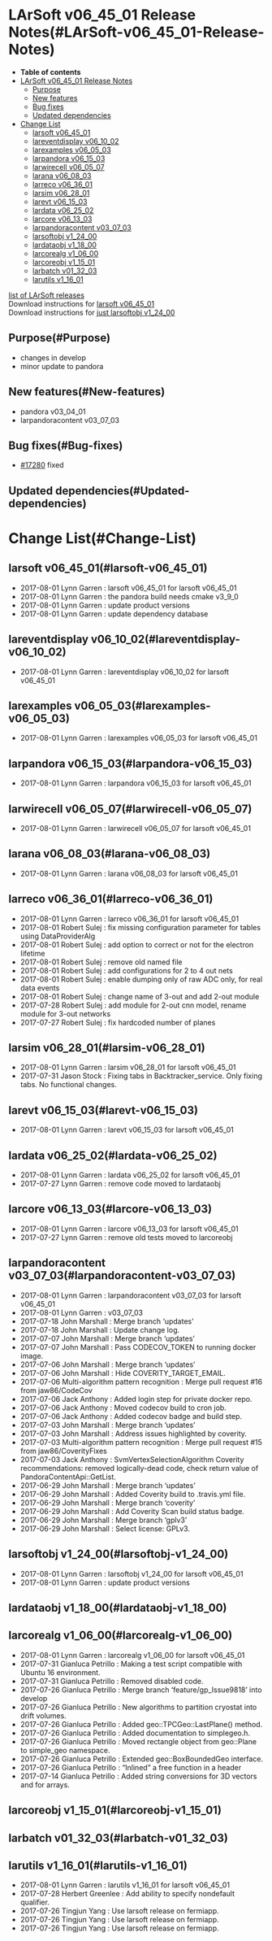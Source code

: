 LArSoft v06\_45\_01 Release Notes(#LArSoft-v06_45_01-Release-Notes)
======================================================================

-   **Table of contents**
-   [LArSoft v06\_45\_01 Release Notes](#LArSoft-v06_45_01-Release-Notes)
    -   [Purpose](#Purpose)
    -   [New features](#New-features)
    -   [Bug fixes](#Bug-fixes)
    -   [Updated dependencies](#Updated-dependencies)
-   [Change List](#Change-List)
    -   [larsoft v06\_45\_01](#larsoft-v06_45_01)
    -   [lareventdisplay v06\_10\_02](#lareventdisplay-v06_10_02)
    -   [larexamples v06\_05\_03](#larexamples-v06_05_03)
    -   [larpandora v06\_15\_03](#larpandora-v06_15_03)
    -   [larwirecell v06\_05\_07](#larwirecell-v06_05_07)
    -   [larana v06\_08\_03](#larana-v06_08_03)
    -   [larreco v06\_36\_01](#larreco-v06_36_01)
    -   [larsim v06\_28\_01](#larsim-v06_28_01)
    -   [larevt v06\_15\_03](#larevt-v06_15_03)
    -   [lardata v06\_25\_02](#lardata-v06_25_02)
    -   [larcore v06\_13\_03](#larcore-v06_13_03)
    -   [larpandoracontent v03\_07\_03](#larpandoracontent-v03_07_03)
    -   [larsoftobj v1\_24\_00](#larsoftobj-v1_24_00)
    -   [lardataobj v1\_18\_00](#lardataobj-v1_18_00)
    -   [larcorealg v1\_06\_00](#larcorealg-v1_06_00)
    -   [larcoreobj v1\_15\_01](#larcoreobj-v1_15_01)
    -   [larbatch v01\_32\_03](#larbatch-v01_32_03)
    -   [larutils v1\_16\_01](#larutils-v1_16_01)

[list of LArSoft releases](LArSoft_release_list)\
Download instructions for [larsoft v06\_45\_01](http://scisoft.fnal.gov/scisoft/bundles/larsoft/v06_45_01/larsoft-v06_45_01.html)\
Download instructions for [just larsoftobj v1\_24\_00](http://scisoft.fnal.gov/scisoft/bundles/larsoftobj/v1_24_00/larsoftobj-v1_24_00.html)

Purpose(#Purpose)
--------------------

-   changes in develop
-   minor update to pandora

New features(#New-features)
------------------------------

-   pandora v03\_04\_01
-   larpandoracontent v03\_07\_03

Bug fixes(#Bug-fixes)
------------------------

-   [\#17280](/redmine/issues/17280 "Bug: PMA crashes on argoneut event (Closed)") fixed

Updated dependencies(#Updated-dependencies)
----------------------------------------------

Change List(#Change-List)
============================

larsoft v06\_45\_01(#larsoft-v06_45_01)
------------------------------------------

-   2017-08-01 Lynn Garren : larsoft v06\_45\_01 for larsoft v06\_45\_01
-   2017-08-01 Lynn Garren : the pandora build needs cmake v3\_9\_0
-   2017-08-01 Lynn Garren : update product versions
-   2017-08-01 Lynn Garren : update dependency database

lareventdisplay v06\_10\_02(#lareventdisplay-v06_10_02)
----------------------------------------------------------

-   2017-08-01 Lynn Garren : lareventdisplay v06\_10\_02 for larsoft v06\_45\_01

larexamples v06\_05\_03(#larexamples-v06_05_03)
--------------------------------------------------

-   2017-08-01 Lynn Garren : larexamples v06\_05\_03 for larsoft v06\_45\_01

larpandora v06\_15\_03(#larpandora-v06_15_03)
------------------------------------------------

-   2017-08-01 Lynn Garren : larpandora v06\_15\_03 for larsoft v06\_45\_01

larwirecell v06\_05\_07(#larwirecell-v06_05_07)
--------------------------------------------------

-   2017-08-01 Lynn Garren : larwirecell v06\_05\_07 for larsoft v06\_45\_01

larana v06\_08\_03(#larana-v06_08_03)
----------------------------------------

-   2017-08-01 Lynn Garren : larana v06\_08\_03 for larsoft v06\_45\_01

larreco v06\_36\_01(#larreco-v06_36_01)
------------------------------------------

-   2017-08-01 Lynn Garren : larreco v06\_36\_01 for larsoft v06\_45\_01
-   2017-08-01 Robert Sulej : fix missing configuration parameter for tables using DataProviderAlg
-   2017-08-01 Robert Sulej : add option to correct or not for the electron lifetime
-   2017-08-01 Robert Sulej : remove old named file
-   2017-08-01 Robert Sulej : add configurations for 2 to 4 out nets
-   2017-08-01 Robert Sulej : enable dumping only of raw ADC only, for real data events
-   2017-08-01 Robert Sulej : change name of 3-out and add 2-out module
-   2017-07-28 Robert Sulej : add module for 2-out cnn model, rename module for 3-out networks
-   2017-07-27 Robert Sulej : fix hardcoded number of planes

larsim v06\_28\_01(#larsim-v06_28_01)
----------------------------------------

-   2017-08-01 Lynn Garren : larsim v06\_28\_01 for larsoft v06\_45\_01
-   2017-07-31 Jason Stock : Fixing tabs in Backtracker\_service. Only fixing tabs. No functional changes.

larevt v06\_15\_03(#larevt-v06_15_03)
----------------------------------------

-   2017-08-01 Lynn Garren : larevt v06\_15\_03 for larsoft v06\_45\_01

lardata v06\_25\_02(#lardata-v06_25_02)
------------------------------------------

-   2017-08-01 Lynn Garren : lardata v06\_25\_02 for larsoft v06\_45\_01
-   2017-07-27 Lynn Garren : remove code moved to lardataobj

larcore v06\_13\_03(#larcore-v06_13_03)
------------------------------------------

-   2017-08-01 Lynn Garren : larcore v06\_13\_03 for larsoft v06\_45\_01
-   2017-07-27 Lynn Garren : remove old tests moved to larcoreobj

larpandoracontent v03\_07\_03(#larpandoracontent-v03_07_03)
--------------------------------------------------------------

-   2017-08-01 Lynn Garren : larpandoracontent v03\_07\_03 for larsoft v06\_45\_01
-   2017-08-01 Lynn Garren : v03\_07\_03
-   2017-07-18 John Marshall : Merge branch ‘updates’
-   2017-07-18 John Marshall : Update change log.
-   2017-07-07 John Marshall : Merge branch ‘updates’
-   2017-07-07 John Marshall : Pass CODECOV\_TOKEN to running docker image.
-   2017-07-06 John Marshall : Merge branch ‘updates’
-   2017-07-06 John Marshall : Hide COVERITY\_TARGET\_EMAIL.
-   2017-07-06 Multi-algorithm pattern recognition : Merge pull request \#16 from jaw86/CodeCov
-   2017-07-06 Jack Anthony : Added login step for private docker repo.
-   2017-07-06 Jack Anthony : Moved codecov build to cron job.
-   2017-07-06 Jack Anthony : Added codecov badge and build step.
-   2017-07-03 John Marshall : Merge branch ‘updates’
-   2017-07-03 John Marshall : Address issues highlighted by coverity.
-   2017-07-03 Multi-algorithm pattern recognition : Merge pull request \#15 from jaw86/CoverityFixes
-   2017-07-03 Jack Anthony : SvmVertexSelectionAlgorithm Coverity recommendations: removed logically-dead code, check return value of PandoraContentApi::GetList.
-   2017-06-29 John Marshall : Merge branch ‘updates’
-   2017-06-29 John Marshall : Added Coverity build to .travis.yml file.
-   2017-06-29 John Marshall : Merge branch ‘coverity’
-   2017-06-29 John Marshall : Add Coverity Scan build status badge.
-   2017-06-29 John Marshall : Merge branch ‘gplv3’
-   2017-06-29 John Marshall : Select license: GPLv3.

larsoftobj v1\_24\_00(#larsoftobj-v1_24_00)
----------------------------------------------

-   2017-08-01 Lynn Garren : larsoftobj v1\_24\_00 for larsoft v06\_45\_01
-   2017-08-01 Lynn Garren : update product versions

lardataobj v1\_18\_00(#lardataobj-v1_18_00)
----------------------------------------------

larcorealg v1\_06\_00(#larcorealg-v1_06_00)
----------------------------------------------

-   2017-08-01 Lynn Garren : larcorealg v1\_06\_00 for larsoft v06\_45\_01
-   2017-07-31 Gianluca Petrillo : Making a test script compatible with Ubuntu 16 environment.
-   2017-07-31 Gianluca Petrillo : Removed disabled code.
-   2017-07-26 Gianluca Petrillo : Merge branch ‘feature/gp\_Issue9818’ into develop
-   2017-07-26 Gianluca Petrillo : New algorithms to partition cryostat into drift volumes.
-   2017-07-26 Gianluca Petrillo : Added geo::TPCGeo::LastPlane() method.
-   2017-07-26 Gianluca Petrillo : Added documentation to simplegeo.h.
-   2017-07-26 Gianluca Petrillo : Moved rectangle object from geo::Plane to simple\_geo namespace.
-   2017-07-26 Gianluca Petrillo : Extended geo::BoxBoundedGeo interface.
-   2017-07-26 Gianluca Petrillo : “Inlined” a free function in a header
-   2017-07-14 Gianluca Petrillo : Added string conversions for 3D vectors and for arrays.

larcoreobj v1\_15\_01(#larcoreobj-v1_15_01)
----------------------------------------------

larbatch v01\_32\_03(#larbatch-v01_32_03)
--------------------------------------------

larutils v1\_16\_01(#larutils-v1_16_01)
------------------------------------------

-   2017-08-01 Lynn Garren : larutils v1\_16\_01 for larsoft v06\_45\_01
-   2017-07-28 Herbert Greenlee : Add ability to specify nondefault qualifier.
-   2017-07-26 Tingjun Yang : Use larsoft release on fermiapp.
-   2017-07-26 Tingjun Yang : Use larsoft release on fermiapp.
-   2017-07-26 Tingjun Yang : Use larsoft release on fermiapp.
